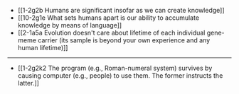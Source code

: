 - [[1-2g2b Humans are significant insofar as we can create knowledge]]
- [[10-2g1e What sets humans apart is our ability to accumulate knowledge by means of language]]
- [[2-1a5a Evolution doesn't care about lifetime of each individual gene-meme carrier (its sample is beyond your own experience and any human lifetime)]]
---
- [[1-2g2k2 The program (e.g., Roman-numeral system) survives by causing computer (e.g., people) to use them. The former instructs the latter.]]
